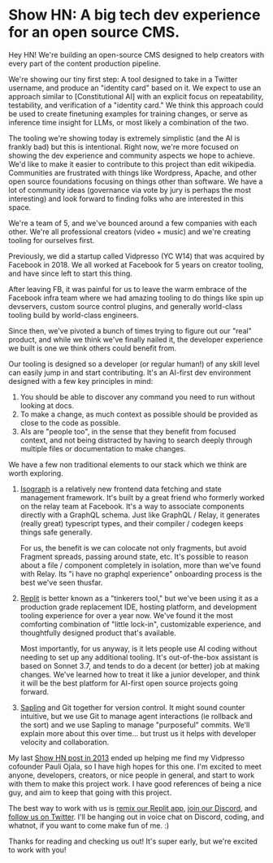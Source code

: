 # Show HN: A big tech dev experience for an open source CMS.

Hey HN! We're building an open-source CMS designed to help creators with every
part of the content production pipeline.

We're showing our tiny first step: A tool designed to take in a Twitter
username, and produce an "identity card" based on it. We expect to use an
approach similar to [Constitutional AI] with an explicit focus on repeatability,
testability, and verification of a "identity card." We think this approach could
be used to create finetuning examples for training changes, or serve as
inference time insight for LLMs, or most likely a combination of the two.

The tooling we're showing today is extremely simplistic (and the AI is frankly
bad) but this is intentional. Right now, we're more focused on showing the dev
experience and community aspects we hope to achieve. We'd like to make it easier
to contribute to this project than edit wikipedia. Communities are frustrated
with things like Wordpress, Apache, and other open source foundations focusing
on things other than software. We have a lot of community ideas (governance via
vote by jury is perhaps the most interesting) and look forward to finding folks
who are interested in this space.

We're a team of 5, and we've bounced around a few companies with each other.
We're all professional creators (video + music) and we're creating tooling for
ourselves first.

Previously, we did a startup called Vidpresso (YC W14) that was acquired by
Facebook in 2018. We all worked at Facebook for 5 years on creator tooling, and
have since left to start this thing.

After leaving FB, it was painful for us to leave the warm embrace of the
Facebook infra team where we had amazing tooling to do things like spin up
devservers, custom source control plugins, and generally world-class tooling
build by world-class engineers.

Since then, we've pivoted a bunch of times trying to figure out our "real"
product, and while we think we've finally nailed it, the developer experience we
built is one we think others could benefit from.

Our tooling is designed so a developer (or regular human!) of any skill level
can easily jump in and start contributing. It's an AI-first dev environment
designed with a few key principles in mind:

1. You should be able to discover any command you need to run without looking at
   docs.
2. To make a change, as much context as possible should be provided as close to
   the code as possible.
3. AIs are "people too", in the sense that they benefit from focused context,
   and not being distracted by having to search deeply through multiple files or
   documentation to make changes.

We have a few non traditional elements to our stack which we think are worth
exploring.

1. [Isograph] is a relatively new frontend data fetching and state management
   framework. It's built by a great friend who formerly worked on the relay team
   at Facebook. It's a way to associate components directly with a GraphQL
   schema. Just like GraphQL / Relay, it generates (really great) typescript
   types, and their compiler / codegen keeps things safe generally.

   For us, the benefit is we can colocate not only fragments, but avoid Fragment
   spreads, passing around state, etc. It's possible to reason about a file /
   component completely in isolation, more than we've found with Relay. Its "i
   have no graphql experience" onboarding process is the best we've seen
   thusfar.

2. [Replit] is better known as a "tinkerers tool," but we've been using it as a
   production grade replacement IDE, hosting platform, and development tooling
   experience for over a year now. We've found it the most comforting
   combination of "little lock-in", customizable experience, and thoughtfully
   designed product that's available.

   Most importantly, for us anyway, is it lets people use AI coding without
   needing to set up any additional tooling. It's out-of-the-box assistant is
   based on Sonnet 3.7, and tends to do a decent (or better) job at making
   changes. We've learned how to treat it like a junior developer, and think it
   will be the best platform for AI-first open source projects going forward.

3. [Sapling] and Git together for version control. It might sound counter
   intuitive, but we use Git to manage agent interactions (ie rollback and the
   sort) and we use Sapling to manage "purposeful" commits. We'll explain more
   about this over time... but trust us it helps with developer velocity and
   collaboration.

My last [Show HN post in 2013] ended up helping me find my Vidpresso cofounder
Pauli Ojala, so I have high hopes for this one. I'm excited to meet anyone,
developers, creators, or nice people in general, and start to work with them to
make this project work. I have good references of being a nice guy, and aim to
keep that going with this project.

The best way to work with us is [remix our Replit app], [join our Discord], and
[follow us on Twitter]. I'll be hanging out in voice chat on Discord, coding,
and whatnot, if you want to come make fun of me. :)

Thanks for reading and checking us out! It's super early, but we're excited to
work with you!

[Isograph]: https://isograph.dev
[Replit]: https://replit.com
[Sapling]: https://sapling-scm.com
[Show HN post in 2013]: https://news.ycombinator.com/item?id=6993981
[remix our Replit app]: https://replit.com/t/bolt-foundry/repls/Content-Foundry/view#README.md
[join our Discord]: https://discord.gg/TjQZfWjSQ7
[follow us on Twitter]: https://x.com/contentfoundry_
